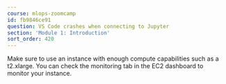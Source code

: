 ```yaml
---
course: mlops-zoomcamp
id: fb9846ce91
question: VS Code crashes when connecting to Jupyter
section: 'Module 1: Introduction'
sort_order: 420
---
```


Make sure to use an instance with enough compute capabilities such as a t2.xlarge. You can check the monitoring tab in the EC2 dashboard to monitor your instance.

